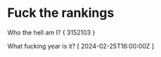# Fuck the rankings

Who the hell am I?
{ 3152103 }

What fucking year is it?
[ 2024-02-25T16:00:00Z ]
